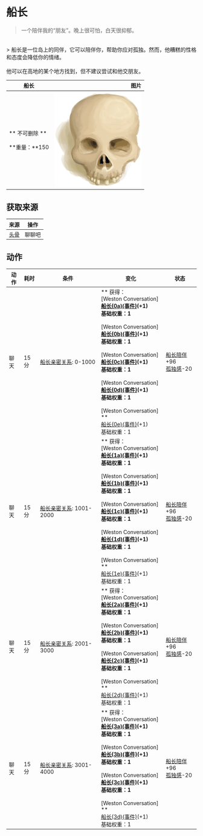 # 船长  
> 一个陪伴我的“朋友”。晚上很可怕，白天很抑郁。  
<br>  
> 船长是一位岛上的同伴，它可以陪伴你，帮助你应对孤独。然而，他糟糕的性格和态度会降低你的情绪。<br><br>他可以在高地的某个地方找到，但不建议尝试和他交朋友。  
  
  船长  |   图片   
 ----  |  ----:   
 ** 不可删除 **<br><br>**重量：**150  |  <img decoding="async" src="Sprite/Skull.png" href="a.md" style="max-width:300px;max-height:300px;">   
  
## 获取来源  
来源  |  操作  
----  |  ----  
[头骨](Skull.md)  |  聊聊吧  
## 动作  
动作  |  耗时  |  条件  |  变化  |  状态  
----  |  ----  |  ----  |  ----  |  ----  
聊天<br>  |  15分  |  [船长亲密关系](CaptainPropinquity.md): 0-1000  |  ** 获得： **<br>** [Weston Conversation] **<br>  [船长(0a)(事件)](Event_Captain0a.md)(+1)<br>基础权重：1<br><br>** [Weston Conversation] **<br>  [船长(0b)(事件)](Event_Captain0b.md)(+1)<br>基础权重：1<br><br>** [Weston Conversation] **<br>  [船长(0c)(事件)](Event_Captain0c.md)(+1)<br>基础权重：1<br><br>** [Weston Conversation] **<br>  [船长(0d)(事件)](Event_Captain0d.md)(+1)<br>基础权重：1<br><br>** [Weston Conversation] **<br>  [船长(0e)(事件)](Event_Captain0e.md)(+1)<br>基础权重：1<br>  |  [船长陪伴](CaptainCompany.md)+96<br>[孤独感](Loneliness.md)-20  
聊天<br>  |  15分  |  [船长亲密关系](CaptainPropinquity.md): 1001-2000  |  ** 获得： **<br>** [Weston Conversation] **<br>  [船长(1a)(事件)](Event_Captain1a.md)(+1)<br>基础权重：1<br><br>** [Weston Conversation] **<br>  [船长(1b)(事件)](Event_Captain1b.md)(+1)<br>基础权重：1<br><br>** [Weston Conversation] **<br>  [船长(1c)(事件)](Event_Captain1c.md)(+1)<br>基础权重：1<br><br>** [Weston Conversation] **<br>  [船长(1d)(事件)](Event_Captain1d.md)(+1)<br>基础权重：1<br><br>** [Weston Conversation] **<br>  [船长(1e)(事件)](Event_Captain1e.md)(+1)<br>基础权重：1<br>  |  [船长陪伴](CaptainCompany.md)+96<br>[孤独感](Loneliness.md)-20  
聊天<br>  |  15分  |  [船长亲密关系](CaptainPropinquity.md): 2001-3000  |  ** 获得： **<br>** [Weston Conversation] **<br>  [船长(2a)(事件)](Event_Captain2a.md)(+1)<br>基础权重：1<br><br>** [Weston Conversation] **<br>  [船长(2b)(事件)](Event_Captain2b.md)(+1)<br>基础权重：1<br><br>** [Weston Conversation] **<br>  [船长(2c)(事件)](Event_Captain2c.md)(+1)<br>基础权重：1<br><br>** [Weston Conversation] **<br>  [船长(2d)(事件)](Event_Captain2d.md)(+1)<br>基础权重：1<br>  |  [船长陪伴](CaptainCompany.md)+96<br>[孤独感](Loneliness.md)-20  
聊天<br>  |  15分  |  [船长亲密关系](CaptainPropinquity.md): 3001-4000  |  ** 获得： **<br>** [Weston Conversation] **<br>  [船长(3a)(事件)](Event_Captain3a.md)(+1)<br>基础权重：1<br><br>** [Weston Conversation] **<br>  [船长(3b)(事件)](Event_Captain3b.md)(+1)<br>基础权重：1<br><br>** [Weston Conversation] **<br>  [船长(3c)(事件)](Event_Captain3c.md)(+1)<br>基础权重：1<br><br>** [Weston Conversation] **<br>  [船长(3d)(事件)](Event_Captain3d.md)(+1)<br>基础权重：1<br>  |  [船长陪伴](CaptainCompany.md)+96<br>[孤独感](Loneliness.md)-20  
